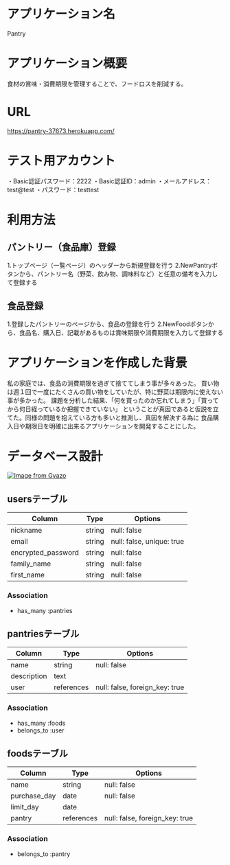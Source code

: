 # アプリケーション名
Pantry

# アプリケーション概要
食材の賞味・消費期限を管理することで、フードロスを削減する。

# URL
https://pantry-37673.herokuapp.com/

# テスト用アカウント
・Basic認証パスワード：2222
・Basic認証ID：admin
・メールアドレス：test@test
・パスワード：testtest

# 利用方法
## パントリー（食品庫）登録
1.トップページ（一覧ページ）のヘッダーから新規登録を行う
2.NewPantryボタンから、パントリー名（野菜、飲み物、調味料など）と任意の備考を入力して登録する

## 食品登録
1.登録したパントリーのページから、食品の登録を行う
2.NewFoodボタンから、食品名、購入日、記載があるものは賞味期限や消費期限を入力して登録する

# アプリケーションを作成した背景
私の家庭では、食品の消費期限を過ぎて捨ててしまう事が多々あった。
買い物は週１回で一度にたくさんの買い物をしていたが、特に野菜は期限内に使えない事が多かった。
課題を分析した結果、「何を買ったのか忘れてしまう」「買ってから何日経っているか把握できていない」
ということが真因であると仮説を立てた。同様の問題を抱えている方も多いと推測し、真因を解決する為に
食品購入日や期限日を明確に出来るアプリケーションを開発することにした。

# データベース設計
[![Image from Gyazo](https://i.gyazo.com/06461236252eac223a57eb055e94cf88.png)](https://gyazo.com/06461236252eac223a57eb055e94cf88)

## usersテーブル

| Column             | Type   | Options                   |
| ------------------ | ------ | ------------------------- |
| nickname           | string | null: false               |
| email              | string | null: false, unique: true |
| encrypted_password | string | null: false               |
| family_name        | string | null: false               |
| first_name         | string | null: false               |

### Association
- has_many :pantries

## pantriesテーブル

| Column          | Type       | Options                        |
| --------------- | ---------- | ------------------------------ |
| name            | string     | null: false                    |
| description     | text       |                                |
| user            | references | null: false, foreign_key: true |

### Association
- has_many :foods
- belongs_to :user

## foodsテーブル

| Column       | Type       | Options                        |
| ------------ | ---------- | ------------------------------ |
| name         | string     | null: false                    |
| purchase_day | date       | null: false                    |
| limit_day    | date       |                                |
| pantry       | references | null: false, foreign_key: true |

### Association
- belongs_to :pantry
